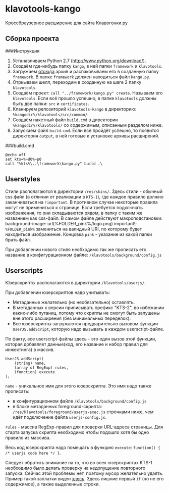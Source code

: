 klavotools-kango
================

Кроссбраузерное расширение для сайта Клавогонки.ру

Сборка проекта
-------------------

###Инструкция
1. Устанавливаем Python 2.7 (http://www.python.org/download/).
2. Создаём где-нибудь папку `kango`, в ней папки `framework` и `klavotools`.
3. Загружаем [отсюда](http://kangoextensions.com/kango/kango-framework-latest.zip) архив и распаковываем его в созданную папку `framework`. В папке `framework` должен находиться файл `kango.py`.
4. Отркываем шелл, переходим в созданную на шаге 2 папку `klavotools`.
5. Создаём проект: `call "../framework/kango.py" create`. Называем его `klavotools`. Если всё прошло успешно, в папке `klavotools` должны быть две папки: `src` и `certificates`.
6. Кланируем репозиторий `klavotools-kango` в директорию: `%kangodir%/klavotools/src/common/`.
7. Создаём пакетный файл `build.cmd` в директории `%kangodir%/klavotools/` со содержимым, описанным разделом ниже.
8. Запускаем файл `build.cmd`. Если всё пройдёт успешно, то появится директория `output`, в ней готовые к установке архивы расширений.

###build.cmd

    @echo off
    set kts=%~d0%~p0
    call "%kts%\..\framework\kango.py" build .\

Userstyles
----------
Стили располагаются в директории `/res/skins/`. Здесь стили - обычный css файл (в отличии от реализации в `KTS-1`), где каждое правило должно заканчиваться на `!important`. В противном случае некоторые правила могут не примениться к странице.
Если требуется подключать изображения, то они складываются рядом, в папку с таким же названием как css-файл. В самом файле действуют макроподстановки:
    background-image: url(%FOLDER_pink%/logo.png) important!;
`%FOLDER_pink%` замениться на валидный URI, по которому будет находиться изображение. Концовка `pink` - указание из какой папки брать файл.

При добавлении нового стиля необходимо так же прописать его название в конфигурационном файле: `/klavotools/background/config.js`

Userscripts
-----------

Юзерскрипты располагаются в директории `/klavotools/userjs/`.

При добавлении юзерскриптов надо учитывать:
* Метаданные желательно (но необязательно) оставлять.
* В метаданных к версии приписывать префикс "KTS-2", во избежании каких-либо путаниц, потому что скрипты не смогут быть запущены вне этого расширения (без минимальных переделок).
* Все юзерскрипты загружаются предварительно вызовом функции `UserJS.addScript`, которую надо вызывать в каждом userscript-файле.

По факту, все userscript-файлы здесь - это один вызов этой функции, которая добавляет данные(код, его название и набор правил для инжектинга) в массив.

    UserJS.addScript(
        (string) name, 
        (array of RegExp) rules,
        (function) execute
    );

`name` - уникальное имя для этого юзерскрипта. Это имя надо также прописать:
* в конфигурационном файле `/klavotools/background/config.js`
* в блоке метаданных foreground-скрипта: `/res/klavotools/foreground/userjs-exec.js` строчками ниже, чем идёт подключение файла `userjs-config.js`.

`rules` - массив RegExp-правил для проверки URL-адреса страницы. Для старта запуска скрипта необходимо чтобы подошло хотя бы одно правило из массива.

Весь код юзерскрипта надо помещать в функцию `execute`: `function() { /* userjs code here */ }`.

Следует обратить внимание на то, что во всех юзерскриптах KTS-1 необходимо было делать проверку на недопущение повторного запуска. Сейчас этой проблемы нет, поэтому мусор желательно удаять. Пример такой заплатки виден [здесь](https://github.com/Fenex/KTS/blob/32cc3a687121b210997d7016bca50468e5da0b04/userjs/BigTextArea.user.js#L31-L34). Здесь лишние первый `if` (но не его содержимое), а также выделенные строки.


